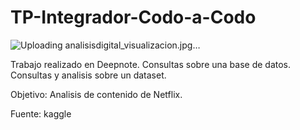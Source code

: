 # TP-Integrador-Codo-a-Codo

![Uploading analisisdigital_visualizacion.jpg…]()

Trabajo realizado en Deepnote.
Consultas sobre una base de datos.
Consultas y analisis sobre un dataset.

Objetivo: Analisis de contenido de Netflix.

Fuente: kaggle


